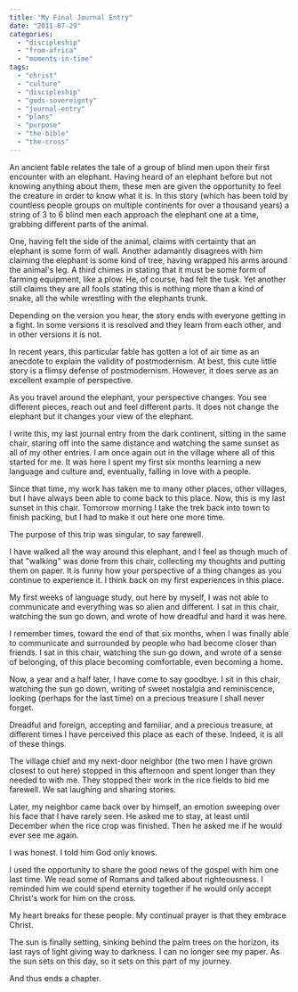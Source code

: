 ```yaml
---
title: "My Final Journal Entry"
date: "2011-07-29"
categories: 
  - "discipleship"
  - "from-africa"
  - "moments-in-time"
tags: 
  - "christ"
  - "culture"
  - "discipleship"
  - "gods-sovereignty"
  - "journal-entry"
  - "plans"
  - "purpose"
  - "the-bible"
  - "the-cross"
---
```


An ancient fable relates the tale of a group of blind men upon their first encounter with an elephant. Having heard of an elephant before but not knowing anything about them, these men are given the opportunity to feel the creature in order to know what it is. In this story (which has been told by countless people groups on multiple continents for over a thousand years) a string of 3 to 6 blind men each approach the elephant one at a time, grabbing different parts of the animal.

One, having felt the side of the animal, claims with certainty that an elephant is some form of wall. Another adamantly disagrees with him claiming the elephant is some kind of tree, having wrapped his arms around the animal's leg. A third chimes in stating that it must be some form of farming equipment, like a plow. He, of course, had felt the tusk. Yet another still claims they are all fools stating this is nothing more than a kind of snake, all the while wrestling with the elephants trunk.

Depending on the version you hear, the story ends with everyone getting in a fight. In some versions it is resolved and they learn from each other, and in other versions it is not.

In recent years, this particular fable has gotten a lot of air time as an anecdote to explain the validity of postmodernism. At best, this cute little story is a flimsy defense of postmodernism. However, it does serve as an excellent example of perspective.

As you travel around the elephant, your perspective changes. You see different pieces, reach out and feel different parts. It does not change the elephant but it changes your view of the elephant.

I write this, my last journal entry from the dark continent, sitting in the same chair, staring off into the same distance and watching the same sunset as all of my other entries. I am once again out in the village where all of this started for me. It was here I spent my first six months learning a new language and culture and, eventually, falling in love with a people.

Since that time, my work has taken me to many other places, other villages, but I have always been able to come back to this place. Now, this is my last sunset in this chair. Tomorrow morning I take the trek back into town to finish packing, but I had to make it out here one more time.

The purpose of this trip was singular, to say farewell.

I have walked all the way around this elephant, and I feel as though much of that "walking" was done from this chair, collecting my thoughts and putting them on paper. It is funny how your perspective of a thing changes as you continue to experience it. I think back on my first experiences in this place.

My first weeks of language study, out here by myself, I was not able to communicate and everything was so alien and different. I sat in this chair, watching the sun go down, and wrote of how dreadful and hard it was here.

I remember times, toward the end of that six months, when I was finally able to communicate and surrounded by people who had become closer than friends. I sat in this chair, watching the sun go down, and wrote of a sense of belonging, of this place becoming comfortable, even becoming a home.

Now, a year and a half later, I have come to say goodbye. I sit in this chair, watching the sun go down, writing of sweet nostalgia and reminiscence, looking (perhaps for the last time) on a precious treasure I shall never forget.

Dreadful and foreign, accepting and familiar, and a precious treasure, at different times I have perceived this place as each of these. Indeed, it is all of these things.

The village chief and my next-door neighbor (the two men I have grown closest to out here) stopped in this afternoon and spent longer than they needed to with me. They stopped their work in the rice fields to bid me farewell. We sat laughing and sharing stories.

Later, my neighbor came back over by himself, an emotion sweeping over his face that I have rarely seen. He asked me to stay, at least until December when the rice crop was finished. Then he asked me if he would ever see me again.

I was honest. I told him God only knows.

I used the opportunity to share the good news of the gospel with him one last time. We read some of Romans and talked about righteousness. I reminded him we could spend eternity together if he would only accept Christ's work for him on the cross.

My heart breaks for these people. My continual prayer is that they embrace Christ.

The sun is finally setting, sinking behind the palm trees on the horizon, its last rays of light giving way to darkness. I can no longer see my paper. As the sun sets on this day, so it sets on this part of my journey.

And thus ends a chapter.
